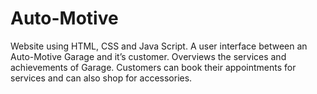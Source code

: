 # Auto-Motive
 Website using HTML, CSS and Java Script.
 A user interface between an Auto-Motive Garage and it’s customer.
 Overviews the services and achievements of Garage.
 Customers can book their appointments for services and can also shop for accessories.

